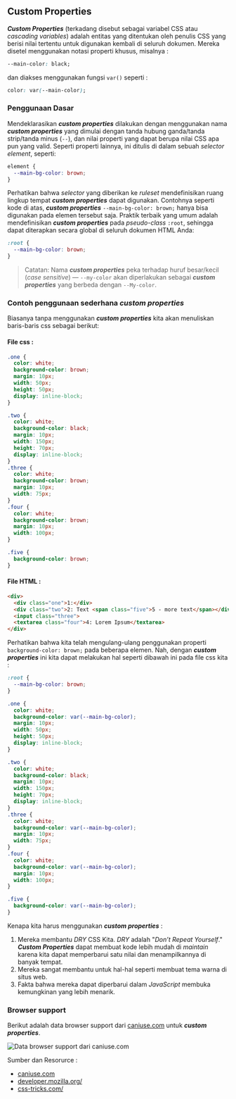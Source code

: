## Custom Properties

***Custom Properties*** (terkadang disebut sebagai variabel CSS atau *cascading variables*) adalah entitas yang ditentukan oleh penulis CSS yang berisi nilai tertentu untuk digunakan kembali di seluruh dokumen. Mereka disetel menggunakan notasi properti khusus, misalnya :
```css 
--main-color: black;
``` 
dan diakses menggunakan fungsi `var()` seperti :
```css 
color: var(--main-color);
```

### Penggunaan Dasar

Mendeklarasikan ***custom properties*** dilakukan dengan menggunakan nama ***custom properties*** yang dimulai dengan tanda hubung ganda/tanda strip/tanda minus (`--`), dan nilai properti yang dapat berupa nilai CSS apa pun yang valid. Seperti properti lainnya, ini ditulis di dalam sebuah *selector element*, seperti:

```css
element {
  --main-bg-color: brown;
}
```

Perhatikan bahwa *selector* yang diberikan ke *ruleset* mendefinisikan ruang lingkup tempat ***custom properties*** dapat digunakan. Contohnya seperti kode di atas, ***custom properties*** `--main-bg-color: brown;` hanya bisa digunakan pada elemen tersebut saja. Praktik terbaik yang umum adalah mendefinisikan ***custom properties*** pada *pseudo-class* `:root`, sehingga dapat diterapkan secara global di seluruh dokumen HTML Anda:

```css
:root {
  --main-bg-color: brown;
}
```

> Catatan: Nama ***custom properties*** peka terhadap huruf besar/kecil (*case sensitive*) — `--my-color` akan diperlakukan sebagai ***custom properties*** yang berbeda dengan `--My-color`.

### Contoh penggunaan sederhana ***custom properties***

Biasanya tanpa menggunakan ***custom properties*** kita akan menuliskan baris-baris css sebagai berikut:

#### File css :
```css
.one {
  color: white;
  background-color: brown;
  margin: 10px;
  width: 50px;
  height: 50px;
  display: inline-block;
}

.two {
  color: white;
  background-color: black;
  margin: 10px;
  width: 150px;
  height: 70px;
  display: inline-block;
}
.three {
  color: white;
  background-color: brown;
  margin: 10px;
  width: 75px;
}
.four {
  color: white;
  background-color: brown;
  margin: 10px;
  width: 100px;
}

.five {
  background-color: brown;
}
```

#### File HTML :

```html
<div>
  <div class="one">1:</div>
  <div class="two">2: Text <span class="five">5 - more text</span></div>
  <input class="three">
  <textarea class="four">4: Lorem Ipsum</textarea>
</div>
```	

Perhatikan bahwa kita telah mengulang-ulang penggunakan properti `background-color: brown;` pada beberapa elemen. Nah, dengan ***custom properties*** ini kita dapat melakukan hal seperti dibawah ini pada file css kita :

```css
:root {
  --main-bg-color: brown;
}

.one {
  color: white;
  background-color: var(--main-bg-color);
  margin: 10px;
  width: 50px;
  height: 50px;
  display: inline-block;
}

.two {
  color: white;
  background-color: black;
  margin: 10px;
  width: 150px;
  height: 70px;
  display: inline-block;
}
.three {
  color: white;
  background-color: var(--main-bg-color);
  margin: 10px;
  width: 75px;
}
.four {
  color: white;
  background-color: var(--main-bg-color);
  margin: 10px;
  width: 100px;
}

.five {
  background-color: var(--main-bg-color);
}
```

Kenapa kita harus menggunakan ***custom properties*** :

 1. Mereka membantu *DRY* CSS Kita. *DRY* adalah "*Don’t Repeat Yourself*." ***Custom Properties*** dapat membuat kode lebih mudah di *maintain* karena kita dapat memperbarui satu nilai dan menampilkannya di banyak tempat.
 2. Mereka sangat membantu untuk hal-hal seperti membuat tema warna di situs web.
 3. Fakta bahwa mereka dapat diperbarui dalam *JavaScript* membuka kemungkinan yang lebih menarik.

### Browser support

Berikut adalah data browser support dari [caniuse.com](caniuse.com) untuk ***custom properties***.

![Data browser support dari caniuse.com](https://res.cloudinary.com/ireaderinokun/image/upload/v1633265298932/caniuse-embed/all/CSS-Variables.webp)

Sumber dan Resorurce : 
- [caniuse.com](https://caniuse.com/)
- [developer.mozilla.org/](https://developer.mozilla.org/)
- [css-tricks.com/](https://css-tricks.com/)